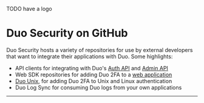 TODO have a logo

# Duo Security on GitHub

Duo Security hosts a variety of repositories for use by external developers that want to integrate their applications with Duo.
Some highlights:
* API clients for integrating with Duo's [Auth API](https://duo.com/docs/authapi) and [Admin API](https://duo.com/docs/adminapi)
* Web SDK repositories for adding Duo 2FA to a [web application](https://duo.com/docs/duoweb)
* [Duo Unix](https://duo.com/docs/duounix), for adding Duo 2FA to Unix and Linux authentication
* Duo Log Sync for consuming Duo logs from your own applications

----

